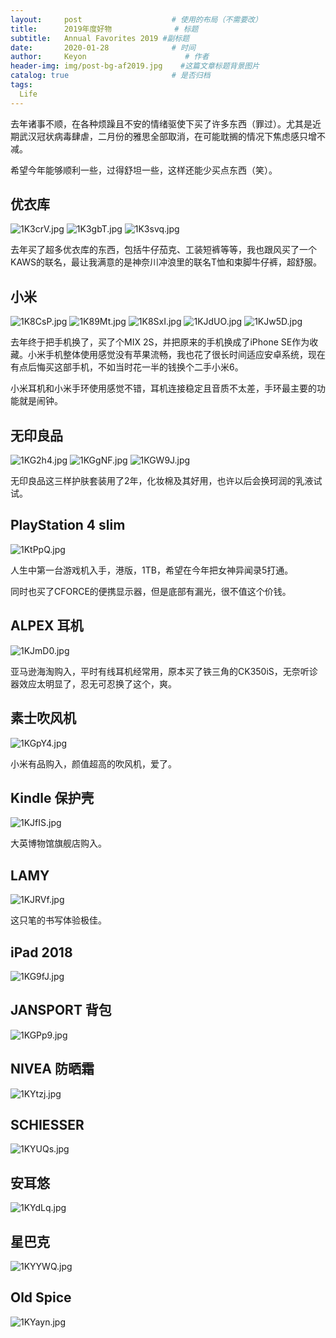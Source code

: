 ```yaml
---
layout:     post                    # 使用的布局（不需要改）
title:      2019年度好物              # 标题 
subtitle:   Annual Favorites 2019 #副标题
date:       2020-01-28              # 时间
author:     Keyon                      # 作者
header-img: img/post-bg-af2019.jpg    #这篇文章标题背景图片
catalog: true                       # 是否归档
tags:
  Life
---
```


去年诸事不顺，在各种烦躁且不安的情绪驱使下买了许多东西（罪过）。尤其是近期武汉冠状病毒肆虐，二月份的雅思全部取消，在可能耽搁的情况下焦虑感只增不减。

希望今年能够顺利一些，过得舒坦一些，这样还能少买点东西（笑）。

## 优衣库
![1K3crV.jpg](https://s2.ax1x.com/2020/01/28/1K3crV.jpg)
![1K3gbT.jpg](https://s2.ax1x.com/2020/01/28/1K3gbT.jpg)
![1K3svq.jpg](https://s2.ax1x.com/2020/01/28/1K3svq.jpg)

去年买了超多优衣库的东西，包括牛仔茄克、工装短裤等等，我也跟风买了一个KAWS的联名，最让我满意的是神奈川冲浪里的联名T恤和束脚牛仔裤，超舒服。

## 小米
![1K8CsP.jpg](https://s2.ax1x.com/2020/01/28/1K8CsP.jpg)
![1K89Mt.jpg](https://s2.ax1x.com/2020/01/28/1K89Mt.jpg)
![1K8SxI.jpg](https://s2.ax1x.com/2020/01/28/1K8SxI.jpg)
![1KJdUO.jpg](https://s2.ax1x.com/2020/01/28/1KJdUO.jpg)
![1KJw5D.jpg](https://s2.ax1x.com/2020/01/28/1KJw5D.jpg)

去年终于把手机换了，买了个MIX 2S，并把原来的手机换成了iPhone SE作为收藏。小米手机整体使用感觉没有苹果流畅，我也花了很长时间适应安卓系统，现在有点后悔买这部手机，不如当时花一半的钱换个二手小米6。

小米耳机和小米手环使用感觉不错，耳机连接稳定且音质不太差，手环最主要的功能就是闹钟。

## 无印良品 
![1KG2h4.jpg](https://s2.ax1x.com/2020/01/28/1KG2h4.jpg)
![1KGgNF.jpg](https://s2.ax1x.com/2020/01/28/1KGgNF.jpg)
![1KGW9J.jpg](https://s2.ax1x.com/2020/01/28/1KGW9J.jpg)

无印良品这三样护肤套装用了2年，化妆棉及其好用，也许以后会换珂润的乳液试试。

## PlayStation 4 slim
![1KtPpQ.jpg](https://s2.ax1x.com/2020/01/28/1KtPpQ.jpg)

人生中第一台游戏机入手，港版，1TB，希望在今年把女神异闻录5打通。

同时也买了CFORCE的便携显示器，但是底部有漏光，很不值这个价钱。

## ALPEX 耳机
![1KJmD0.jpg](https://s2.ax1x.com/2020/01/28/1KJmD0.jpg)

亚马逊海淘购入，平时有线耳机经常用，原本买了铁三角的CK350iS，无奈听诊器效应太明显了，忍无可忍换了这个，爽。

## 素士吹风机
![1KGpY4.jpg](https://s2.ax1x.com/2020/01/28/1KGpY4.jpg)

小米有品购入，颜值超高的吹风机，爱了。

## Kindle 保护壳
![1KJfIS.jpg](https://s2.ax1x.com/2020/01/28/1KJfIS.jpg)

大英博物馆旗舰店购入。

## LAMY
![1KJRVf.jpg](https://s2.ax1x.com/2020/01/28/1KJRVf.jpg)

这只笔的书写体验极佳。

## iPad 2018
![1KG9fJ.jpg](https://s2.ax1x.com/2020/01/28/1KG9fJ.jpg)

## JANSPORT 背包
![1KGPp9.jpg](https://s2.ax1x.com/2020/01/28/1KGPp9.jpg)

## NIVEA 防晒霜
![1KYtzj.jpg](https://s2.ax1x.com/2020/01/28/1KYtzj.jpg)

## SCHIESSER
![1KYUQs.jpg](https://s2.ax1x.com/2020/01/28/1KYUQs.jpg)

## 安耳悠
![1KYdLq.jpg](https://s2.ax1x.com/2020/01/28/1KYdLq.jpg)

## 星巴克
![1KYYWQ.jpg](https://s2.ax1x.com/2020/01/28/1KYYWQ.jpg)

## Old Spice
![1KYayn.jpg](https://s2.ax1x.com/2020/01/28/1KYayn.jpg)
